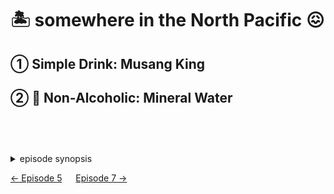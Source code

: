 🏝️ somewhere in the North Pacific 😖
====================================

① Simple Drink: Musang King
----------------------------

② 🚰 Non-Alcoholic: Mineral Water
----------------------------------

<style>details {margin-top:2cm} details>p {margin:0 1ex;font-size:36pt}</style>

<details><summary>episode synopsis</summary><p>🛳️🚣🏝️🦞🔥</p></details>

[← Episode 5](ep5.md)
&emsp;
[Episode 7 →](ep7.md)
